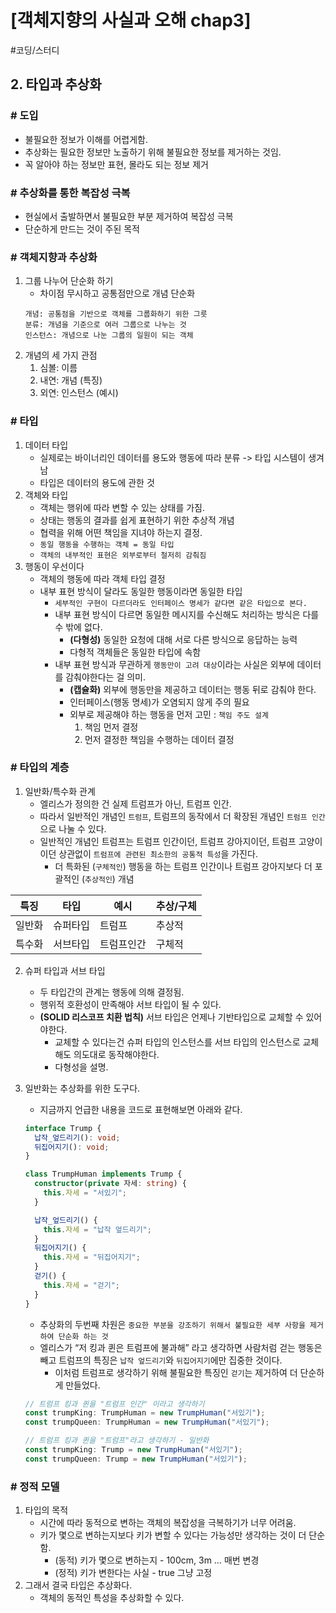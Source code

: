 # [객체지향의 사실과 오해 chap3]

#코딩/스터디

## 2. 타입과 추상화

### # 도입

- 불필요한 정보가 이해를 어렵게함.
- 추상화는 필요한 정보만 노출하기 위해 불필요한 정보를 제거하는 것임.
- 꼭 알아야 하는 정보만 표현, 몰라도 되는 정보 제거

### # 추상화를 통한 복잡성 극복

- 현실에서 출발하면서 불필요한 부분 제거하여 복잡성 극복
- 단순하게 만드는 것이 주된 목적

### # 객체지향과 추상화

1. 그룹 나누어 단순화 하기
   - 차이점 무시하고 공통점만으로 개념 단순화
   ```
   개념: 공통점을 기반으로 객체를 그룹화하기 위한 그릇
   분류: 개념을 기준으로 여러 그룹으로 나누는 것
   인스턴스: 개념으로 나눈 그룹의 일원이 되는 객체
   ```
2. 개념의 세 가지 관점
   1. 심볼: 이름
   2. 내연: 개념 (특징)
   3. 외연: 인스턴스 (예시)

### # 타입

1. 데이터 타입
   - 실제로는 바이너리인 데이터를 용도와 행동에 따라 분류 -> 타입 시스템이 생겨남
   - 타입은 데이터의 용도에 관한 것
2. 객체와 타입
   - 객체는 행위에 따라 변할 수 있는 상태를 가짐.
   - 상태는 행동의 결과를 쉽게 표현하기 위한 추상적 개념
   - 협력을 위해 어떤 책임을 지녀야 하는지 결정.
   - `동일 행동을 수행하는 객체 = 동일 타입`
   - `객체의 내부적인 표현은 외부로부터 철저히 감춰짐`
3. 행동이 우선이다
   - 객체의 행동에 따라 객체 타입 결정
   - 내부 표현 방식이 달라도 동일한 행동이라면 동일한 타입
     - `세부적인 구현이 다르더라도 인터페이스 명세가 같다면 같은 타입으로 본다.`
     - 내부 표현 방식이 다르면 동일한 메시지를 수신해도 처리하는 방식은 다를 수 밖에 없다.
       - **(다형성)** 동일한 요청에 대해 서로 다른 방식으로 응답하는 능력
       - 다형적 객체들은 동일한 타입에 속함
     - 내부 표현 방식과 무관하게 `행동만이 고려 대상`이라는 사실은 외부에 데이터를 감춰야한다는 걸 의미.
       - **(캡슐화)** 외부에 행동만을 제공하고 데이터는 행동 뒤로 감춰야 한다.
       - 인터페이스(행동 명세)가 오염되지 않게 주의 필요
       - 외부로 제공해야 하는 행동을 먼저 고민 : `책임 주도 설계`
         1. 책임 먼저 결정
         2. 먼저 결정한 책임을 수행하는 데이터 결정

### # 타입의 계층

1. 일반화/특수화 관계
   - 엘리스가 정의한 건 실제 트럼프가 아닌, 트럼프 인간.
   - 따라서 일반적인 개념인 `트럼프`, 트럼프의 동작에서 더 확장된 개념인 `트럼프 인간`으로 나눌 수 있다.
   - 일반적인 개념인 트럼프는 트럼프 인간이던, 트럼프 강아지이던, 트럼프 고양이이던 상관없이 `트럼프에 관련된 최소한의 공통적 특성`을 가진다.
     - 더 특화된 (`구체적인`) 행동을 하는 트럼프 인간이나 트럼프 강아지보다 더 포괄적인 (`추상적인`) 개념

| 특징   | 타입     | 예시       | 추상/구체 |
| ------ | -------- | ---------- | --------- |
| 일반화 | 슈퍼타입 | 트럼프     | 추상적    |
| 특수화 | 서브타입 | 트럼프인간 | 구체적    |

2. 슈퍼 타입과 서브 타입

   - 두 타입간의 관계는 행동에 의해 결정됨.
   - 행위적 호환성이 만족해야 서브 타입이 될 수 있다.
   - **(SOLID 리스코프 치환 법칙)** 서브 타입은 언제나 기반타입으로 교체할 수 있어야한다.
     - 교체할 수 있다는건 슈퍼 타입의 인스턴스를 서브 타입의 인스턴스로 교체해도 의도대로 동작해야한다.
     - 다형성을 설명.

3. 일반화는 추상화를 위한 도구다.

   - 지금까지 언급한 내용을 코드로 표현해보면 아래와 같다.

   ```typescript
   interface Trump {
     납작_엎드리기(): void;
     뒤집어지기(): void;
   }

   class TrumpHuman implements Trump {
     constructor(private 자세: string) {
       this.자세 = "서있기";
     }

     납작_엎드리기() {
       this.자세 = "납작 엎드리기";
     }
     뒤집어지기() {
       this.자세 = "뒤집어지기";
     }
     걷기() {
       this.자세 = "걷기";
     }
   }
   ```

   - 추상화의 두번째 차원은 `중요한 부분을 강조하기 위해서 불필요한 세부 사항을 제거하여 단순화 하는 것`
   - 엘리스가 “저 킹과 퀸은 트럼프에 불과해” 라고 생각하면 사람처럼 걷는 행동은 빼고 트럼프의 특징은 `납작 엎드리기`와 `뒤집어지기`에만 집중한 것이다.
     - 이처럼 트럼프로 생각하기 위해 불필요한 특징인 `걷기`는 제거하여 더 단순하게 만들었다.

   ```typescript
   // 트럼프 킹과 퀸을 "트럼프 인간" 이라고 생각하기
   const trumpKing: TrumpHuman = new TrumpHuman("서있기");
   const trumpQueen: TrumpHuman = new TrumpHuman("서있기");

   // 트럼프 킹과 퀸을 "트럼프"라고 생각하기 - 일반화
   const trumpKing: Trump = new TrumpHuman("서있기");
   const trumpQueen: Trump = new TrumpHuman("서있기");
   ```

### # 정적 모델

1. 타입의 목적
   - 시간에 따라 동적으로 변하는 객체의 복잡성을 극복하기가 너무 어려움.
   - 키가 몇으로 변하는지보다 키가 변할 수 있다는 가능성만 생각하는 것이 더 단순함.
     - (동적) 키가 몇으로 변하는지 - 100cm, 3m … 매번 변경
     - (정적) 키가 변한다는 사실 - true 그냥 고정
2. 그래서 결국 타입은 추상화다.
   - 객체의 동적인 특성을 추상화할 수 있다.
